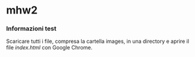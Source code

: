 # mhw2

### Informazioni test

Scaricare tutti i file, compresa la cartella images, in una directory e aprire il file *index.html* con Google Chrome.
